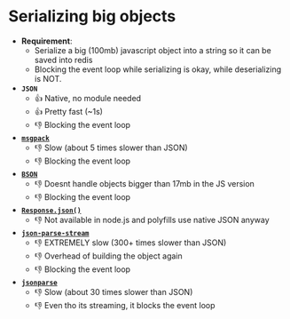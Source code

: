 # Serializing big objects

- **Requirement**: 
  - Serialize a big (100mb) javascript object into a string so it can be saved into redis
  - Blocking the event loop while serializing is okay, while deserializing is NOT.
- **`JSON`**
  - :+1: Native, no module needed
  - :+1: Pretty fast (~1s)
  - :-1: Blocking the event loop
- **[`msgpack`](https://www.npmjs.com/package/msgpack)**
  - :-1: Slow (about 5 times slower than JSON)
  - :-1: Blocking the event loop
- **[`BSON`](https://www.npmjs.com/package/bson)**
  - :-1: Doesnt handle objects bigger than 17mb in the JS version
  - :-1: Blocking the event loop
- **[`Response.json()`](http://azimi.me/2015/07/30/non-blocking-async-json-parse.html?utm_source=javascriptweekly&utm_medium=email)**
  - :-1: Not available in node.js and polyfills use native JSON anyway
- **[`json-parse-stream`](https://www.npmjs.com/package/json-parse-stream)**
  - :-1: EXTREMELY slow (300+ times slower than JSON)
  - :-1: Overhead of building the object again
  - :-1: Blocking the event loop
- **[`jsonparse`](https://github.com/creationix/jsonparse)**
  - :-1: Slow (about 30 times slower than JSON)
  - :-1: Even tho its streaming, it blocks the event loop
